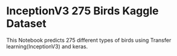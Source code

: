 # InceptionV3 275 Birds Kaggle Dataset
This Notebook predicts 275 different types of birds using Transfer learning(InceptionV3) and keras.
